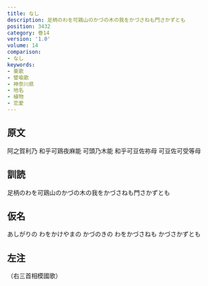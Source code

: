 ```yaml
---
title: なし
description: 足柄のわを可鶏山のかづの木の我をかづさねも門さかずとも
position: 3432
category: 巻14
version: '1.0'
volume: 14
comparison:
- なし
keywords:
- 東歌
- 譬喩歌
- 神奈川県
- 地名
- 植物
- 恋愛
---
```


## 原文

阿之賀利乃 和乎可鶏夜麻能 可頭乃木能 和乎可豆佐祢母 可豆佐可受等母

## 訓読

足柄のわを可鶏山のかづの木の我をかづさねも門さかずとも

## 仮名

あしがりの わをかけやまの かづのきの わをかづさねも かづさかずとも

## 左注

（右三首相模國歌）
